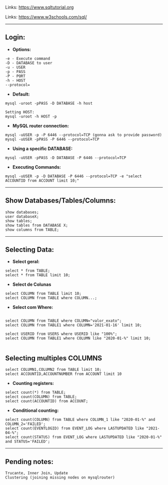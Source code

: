 Links: https://www.sqltutorial.org <p>
Links: https://www.w3schools.com/sql/

------
## Login:

* **Options:**

```
-e - Execute command
-D - DATABASE to user
-u - USER
-p - PASS
-P - PORT
-h - HOST
--protocol=

```

* **Default:**

```
mysql -uroot -pPASS -D DATABASE -h host

Setting HOST:
mysql -uroot -h HOST -p
```


* **MySQL router connection:**

```
mysql -uUSER -p -P 6446 --protocol=TCP (gonna ask to provide password)
mysql -uUSER -pPASS -P 6446 --protocol=TCP
```

* **Using a specific DATABASE:**

```
mysql -uUSER -pPASS -D DATABASE -P 6446 --protocol=TCP
```

* **Executing Commands:**

```
mysql -uUSER -p -D DATABASE -P 6446 --protocol=TCP -e "select ACCOUNTID from ACCOUNT limit 10;"
```

--------------
## Show Databases/Tables/Columns:

```
show databases;
user databaseX;
show tables;
show tables from DATABASE X;
show columns from TABLE;
```

--------------
## Selecting Data:

* **Select geral:**

```
select * from TABLE;
select * from TABLE limit 10;
```

* **Select de Colunas**

```
select COLUMN from TABLE limit 10;
select COLUMN from TABLE where COLUMN...;

```

* **Select com Where:**

```

select COLUMN from TABLE where COLUMN="valor_exato";
select COLUMN from TABLE1 where COLUMN='2021-01-16' limit 10;

select USERID from USERS where USERID like "100%";
select COLUMN from TABLE1 where COLUMN like "2020-01-%" limit 10;
 
```

## Selecting multiples COLUMNS

```
select COLUMN1,COLUMN2 from TABLE limit 10;
select ACCOUNTID,ACCOUNTNUMBER from ACCOUNT limit 10
```

* **Counting registers:**

```
select count(*) from TABLE;
select count(COLUMN) from TABLE;
select count(ACCOUNTID) from ACCOUNT;
```

* **Conditional counting:**

```
select count(COLUMN) from TABLE where COLUMN_1 like "2020-01-%" and COLUMN_2='FAILED';
select count(EVENTLOGID) from EVENT_LOG where LASTUPDATED like "2021-04-%";
select count(STATUS) from EVENT_LOG where LASTUPDATED like "2020-01-%" and STATUS='FAILED';

```

--------------
## Pending notes:

```
Trucante, Inner Join, Update
Clustering (joining missing nodes on mysqlrouter)
```





